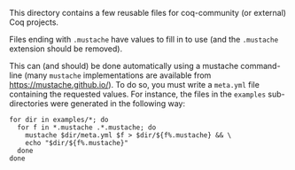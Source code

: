 This directory contains a few reusable files for coq-community (or external)
Coq projects.

Files ending with `.mustache` have values to fill in to use (and the
`.mustache` extension should be removed).

This can (and should) be done automatically using a mustache command-line (many
`mustache` implementations are available from <https://mustache.github.io/>).
To do so, you must write a `meta.yml` file containing the requested values.
For instance, the files in the `examples` sub-directories were generated in the
following way:

``` shell
for dir in examples/*; do
  for f in *.mustache .*.mustache; do
    mustache $dir/meta.yml $f > $dir/${f%.mustache} && \
    echo "$dir/${f%.mustache}"
  done
done
```
